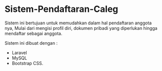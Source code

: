 # Sistem-Pendaftaran-Caleg
Sistem ini bertujuan untuk memudahkan dalam hal pendaftaran anggota nya, Mulai dari mengisi profil diri, dokumen pribadi yang diperlukan hingga mendaftar sebagai anggota.

Sistem ini dibuat dengan :
- Laravel
- MySQL
- Bootstrap CSS.
